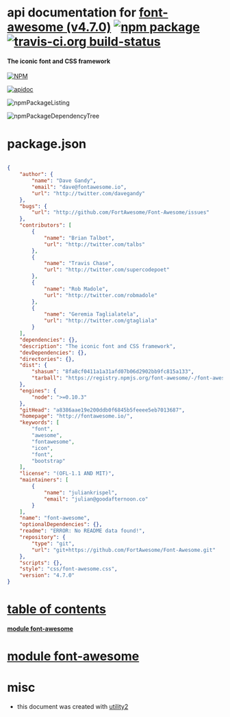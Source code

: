 # api documentation for  [font-awesome (v4.7.0)](http://fontawesome.io/)  [![npm package](https://img.shields.io/npm/v/npmdoc-font-awesome.svg?style=flat-square)](https://www.npmjs.org/package/npmdoc-font-awesome) [![travis-ci.org build-status](https://api.travis-ci.org/npmdoc/node-npmdoc-font-awesome.svg)](https://travis-ci.org/npmdoc/node-npmdoc-font-awesome)
#### The iconic font and CSS framework

[![NPM](https://nodei.co/npm/font-awesome.png?downloads=true)](https://www.npmjs.com/package/font-awesome)

[![apidoc](https://npmdoc.github.io/node-npmdoc-font-awesome/build/screenCapture.buildNpmdoc.browser.%2Fhome%2Ftravis%2Fbuild%2Fnpmdoc%2Fnode-npmdoc-font-awesome%2Ftmp%2Fbuild%2Fapidoc.html.png)](https://npmdoc.github.io/node-npmdoc-font-awesome/build/apidoc.html)

![npmPackageListing](https://npmdoc.github.io/node-npmdoc-font-awesome/build/screenCapture.npmPackageListing.svg)

![npmPackageDependencyTree](https://npmdoc.github.io/node-npmdoc-font-awesome/build/screenCapture.npmPackageDependencyTree.svg)



# package.json

```json

{
    "author": {
        "name": "Dave Gandy",
        "email": "dave@fontawesome.io",
        "url": "http://twitter.com/davegandy"
    },
    "bugs": {
        "url": "http://github.com/FortAwesome/Font-Awesome/issues"
    },
    "contributors": [
        {
            "name": "Brian Talbot",
            "url": "http://twitter.com/talbs"
        },
        {
            "name": "Travis Chase",
            "url": "http://twitter.com/supercodepoet"
        },
        {
            "name": "Rob Madole",
            "url": "http://twitter.com/robmadole"
        },
        {
            "name": "Geremia Taglialatela",
            "url": "http://twitter.com/gtagliala"
        }
    ],
    "dependencies": {},
    "description": "The iconic font and CSS framework",
    "devDependencies": {},
    "directories": {},
    "dist": {
        "shasum": "8fa8cf0411a1a31afd07b06d2902bb9fc815a133",
        "tarball": "https://registry.npmjs.org/font-awesome/-/font-awesome-4.7.0.tgz"
    },
    "engines": {
        "node": ">=0.10.3"
    },
    "gitHead": "a8386aae19e200ddb0f6845b5feeee5eb7013687",
    "homepage": "http://fontawesome.io/",
    "keywords": [
        "font",
        "awesome",
        "fontawesome",
        "icon",
        "font",
        "bootstrap"
    ],
    "license": "(OFL-1.1 AND MIT)",
    "maintainers": [
        {
            "name": "juliankrispel",
            "email": "julian@goodafternoon.co"
        }
    ],
    "name": "font-awesome",
    "optionalDependencies": {},
    "readme": "ERROR: No README data found!",
    "repository": {
        "type": "git",
        "url": "git+https://github.com/FortAwesome/Font-Awesome.git"
    },
    "scripts": {},
    "style": "css/font-awesome.css",
    "version": "4.7.0"
}
```



# <a name="apidoc.tableOfContents"></a>[table of contents](#apidoc.tableOfContents)

#### [module font-awesome](#apidoc.module.font-awesome)



# <a name="apidoc.module.font-awesome"></a>[module font-awesome](#apidoc.module.font-awesome)



# misc
- this document was created with [utility2](https://github.com/kaizhu256/node-utility2)

